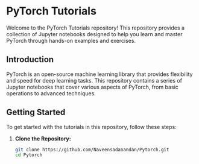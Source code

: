 # PyTorch Tutorials

Welcome to the PyTorch Tutorials repository! This repository provides a collection of Jupyter notebooks designed to help you learn and master PyTorch through hands-on examples and exercises.

## Introduction

PyTorch is an open-source machine learning library that provides flexibility and speed for deep learning tasks. This repository contains a series of Jupyter notebooks that cover various aspects of PyTorch, from basic operations to advanced techniques.

## Getting Started

To get started with the tutorials in this repository, follow these steps:

1. **Clone the Repository:**

   ```bash
   git clone https://github.com/Naveensadanandan/Pytorch.git
   cd Pytorch
